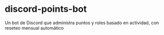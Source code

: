 # discord-points-bot
Un bot de Discord que administra puntos y roles basado en actividad, con reseteo mensual automático
